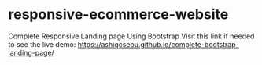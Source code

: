 # responsive-ecommerce-website
Complete Responsive Landing page Using Bootstrap
Visit this link if needed to see the live demo:
https://ashiqcsebu.github.io/complete-bootstrap-landing-page/
